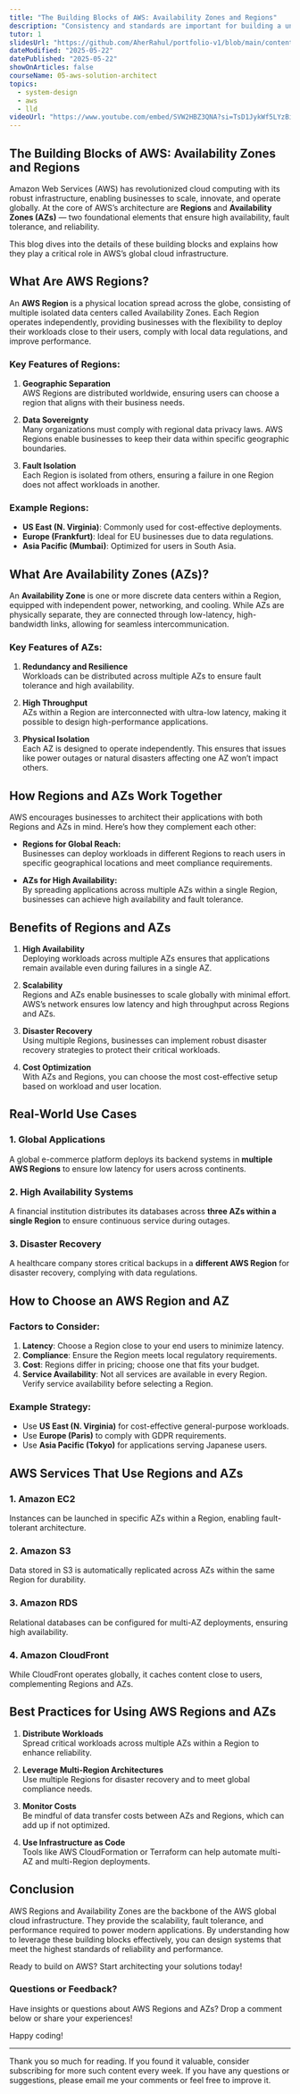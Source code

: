 ```yaml
---
title: "The Building Blocks of AWS: Availability Zones and Regions"
description: "Consistency and standards are important for building a unified design language and help the user know what to expect from our product and how to use it. However, this does not mean sacrificing the user experience. In this sense, the context and needs of our users are priorities when developing our solutions."
tutor: 1
slidesUrl: "https://github.com/AherRahul/portfolio-v1/blob/main/content/articles/aws-solution-architect-exam-guide.md"
dateModified: "2025-05-22"
datePublished: "2025-05-22"
showOnArticles: false
courseName: 05-aws-solution-architect
topics:
  - system-design
  - aws
  - lld
videoUrl: "https://www.youtube.com/embed/SVW2HBZ3QNA?si=TsD1JykWf5LYzBil"
---
```


## The Building Blocks of AWS: Availability Zones and Regions

Amazon Web Services (AWS) has revolutionized cloud computing with its robust infrastructure, enabling businesses to scale, innovate, and operate globally. At the core of AWS’s architecture are **Regions** and **Availability Zones (AZs)** — two foundational elements that ensure high availability, fault tolerance, and reliability. 

This blog dives into the details of these building blocks and explains how they play a critical role in AWS’s global cloud infrastructure.



## What Are AWS Regions?

An **AWS Region** is a physical location spread across the globe, consisting of multiple isolated data centers called Availability Zones. Each Region operates independently, providing businesses with the flexibility to deploy their workloads close to their users, comply with local data regulations, and improve performance.

### Key Features of Regions:
1. **Geographic Separation**  
   AWS Regions are distributed worldwide, ensuring users can choose a region that aligns with their business needs.

2. **Data Sovereignty**  
   Many organizations must comply with regional data privacy laws. AWS Regions enable businesses to keep their data within specific geographic boundaries.

3. **Fault Isolation**  
   Each Region is isolated from others, ensuring a failure in one Region does not affect workloads in another.

### Example Regions:
- **US East (N. Virginia)**: Commonly used for cost-effective deployments.
- **Europe (Frankfurt)**: Ideal for EU businesses due to data regulations.
- **Asia Pacific (Mumbai)**: Optimized for users in South Asia.



## What Are Availability Zones (AZs)?

An **Availability Zone** is one or more discrete data centers within a Region, equipped with independent power, networking, and cooling. While AZs are physically separate, they are connected through low-latency, high-bandwidth links, allowing for seamless intercommunication.

### Key Features of AZs:
1. **Redundancy and Resilience**  
   Workloads can be distributed across multiple AZs to ensure fault tolerance and high availability.

2. **High Throughput**  
   AZs within a Region are interconnected with ultra-low latency, making it possible to design high-performance applications.

3. **Physical Isolation**  
   Each AZ is designed to operate independently. This ensures that issues like power outages or natural disasters affecting one AZ won’t impact others.



## How Regions and AZs Work Together

AWS encourages businesses to architect their applications with both Regions and AZs in mind. Here’s how they complement each other:

- **Regions for Global Reach:**  
  Businesses can deploy workloads in different Regions to reach users in specific geographical locations and meet compliance requirements.

- **AZs for High Availability:**  
  By spreading applications across multiple AZs within a single Region, businesses can achieve high availability and fault tolerance.



## Benefits of Regions and AZs

1. **High Availability**  
   Deploying workloads across multiple AZs ensures that applications remain available even during failures in a single AZ.

2. **Scalability**  
   Regions and AZs enable businesses to scale globally with minimal effort. AWS’s network ensures low latency and high throughput across Regions and AZs.

3. **Disaster Recovery**  
   Using multiple Regions, businesses can implement robust disaster recovery strategies to protect their critical workloads.

4. **Cost Optimization**  
   With AZs and Regions, you can choose the most cost-effective setup based on workload and user location.



## Real-World Use Cases

### 1. **Global Applications**
   A global e-commerce platform deploys its backend systems in **multiple AWS Regions** to ensure low latency for users across continents.

### 2. **High Availability Systems**
   A financial institution distributes its databases across **three AZs within a single Region** to ensure continuous service during outages.

### 3. **Disaster Recovery**
   A healthcare company stores critical backups in a **different AWS Region** for disaster recovery, complying with data regulations.



## How to Choose an AWS Region and AZ

### Factors to Consider:
1. **Latency**: Choose a Region close to your end users to minimize latency.
2. **Compliance**: Ensure the Region meets local regulatory requirements.
3. **Cost**: Regions differ in pricing; choose one that fits your budget.
4. **Service Availability**: Not all services are available in every Region. Verify service availability before selecting a Region.

### Example Strategy:
- Use **US East (N. Virginia)** for cost-effective general-purpose workloads.
- Use **Europe (Paris)** to comply with GDPR requirements.
- Use **Asia Pacific (Tokyo)** for applications serving Japanese users.



## AWS Services That Use Regions and AZs

### 1. **Amazon EC2**
   Instances can be launched in specific AZs within a Region, enabling fault-tolerant architecture.

### 2. **Amazon S3**
   Data stored in S3 is automatically replicated across AZs within the same Region for durability.

### 3. **Amazon RDS**
   Relational databases can be configured for multi-AZ deployments, ensuring high availability.

### 4. **Amazon CloudFront**
   While CloudFront operates globally, it caches content close to users, complementing Regions and AZs.



## Best Practices for Using AWS Regions and AZs

1. **Distribute Workloads**  
   Spread critical workloads across multiple AZs within a Region to enhance reliability.

2. **Leverage Multi-Region Architectures**  
   Use multiple Regions for disaster recovery and to meet global compliance needs.

3. **Monitor Costs**  
   Be mindful of data transfer costs between AZs and Regions, which can add up if not optimized.

4. **Use Infrastructure as Code**  
   Tools like AWS CloudFormation or Terraform can help automate multi-AZ and multi-Region deployments.



## Conclusion

AWS Regions and Availability Zones are the backbone of the AWS global cloud infrastructure. They provide the scalability, fault tolerance, and performance required to power modern applications. By understanding how to leverage these building blocks effectively, you can design systems that meet the highest standards of reliability and performance.

Ready to build on AWS? Start architecting your solutions today!



### Questions or Feedback?

Have insights or questions about AWS Regions and AZs? Drop a comment below or share your experiences!


Happy coding!








---

Thank you so much for reading. If you found it valuable, consider subscribing for more such content every week. If you have any questions or suggestions, please email me your comments or feel free to improve it.